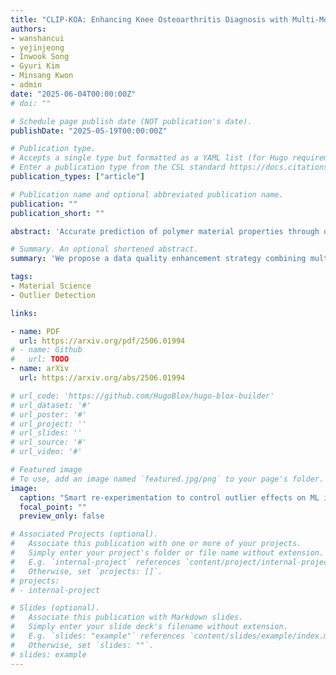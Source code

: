 ```yaml
---
title: "CLIP-KOA: Enhancing Knee Osteoarthritis Diagnosis with Multi-Modal Learning and Symmetry-Aware Loss Functions"
authors:
- wanshancui
- yejinjeong
- Inwook Song
- Gyuri Kim
- Minsang Kwon
- admin
date: "2025-06-04T00:00:00Z"
# doi: ""

# Schedule page publish date (NOT publication's date).
publishDate: "2025-05-19T00:00:00Z"

# Publication type.
# Accepts a single type but formatted as a YAML list (for Hugo requirements).
# Enter a publication type from the CSL standard https://docs.citationstyles.org/en/stable/specification.html#appendix-iii-types
publication_types: ["article"]

# Publication name and optional abbreviated publication name.
publication: ""
publication_short: ""

abstract: 'Accurate prediction of polymer material properties through data-driven approaches greatly accelerates novel material development by reducing redundant experiments and trial-and-error processes. However, inevitable outliers in empirical measurements can severely skew machine learning results, leading to erroneous prediction models and suboptimal material designs. To address this limitation, we propose a novel approach to enhance dataset quality efficiently by integrating multi-algorithm outlier detection with selective re-experimentation of unreliable outlier cases. To validate the empirical effectiveness of the approach, we systematically construct a new dataset containing 701 measurements of three key mechanical properties: glass transition temperature (T_g), tan δ peak, and crosslinking density (v_c). To demonstrate its general applicability, we report the performance improvements across multiple machine learning models, including Elastic Net, SVR, Random Forest, and TPOT, to predict the three key properties. Our method reliably reduces prediction error (RMSE) and significantly improves accuracy with minimal additional experimental work, requiring only about 5% of the dataset to be re-measured. These findings highlight the importance of data quality enhancement in achieving reliable machine learning applications in polymer science and present a scalable strategy for improving predictive reliability in materials science.'

# Summary. An optional shortened abstract.
summary: 'We propose a data quality enhancement strategy combining multi-algorithm outlier detection with selective re-experimentation, significantly improving machine learning prediction accuracy for epoxy mechanical properties with minimal additional experimentation.'

tags:
- Material Science
- Outlier Detection

links:

- name: PDF
  url: https://arxiv.org/pdf/2506.01994
# - name: Github
#   url: TODO
- name: arXiv
  url: https://arxiv.org/abs/2506.01994

# url_code: 'https://github.com/HugoBlox/hugo-blox-builder'
# url_dataset: '#'
# url_poster: '#'
# url_project: ''
# url_slides: ''
# url_source: '#'
# url_video: '#'

# Featured image
# To use, add an image named `featured.jpg/png` to your page's folder. 
image:
  caption: "Smart re-experimentation to control outlier effects on ML in material science"
  focal_point: ""
  preview_only: false

# Associated Projects (optional).
#   Associate this publication with one or more of your projects.
#   Simply enter your project's folder or file name without extension.
#   E.g. `internal-project` references `content/project/internal-project/index.md`.
#   Otherwise, set `projects: []`.
# projects:
# - internal-project

# Slides (optional).
#   Associate this publication with Markdown slides.
#   Simply enter your slide deck's filename without extension.
#   E.g. `slides: "example"` references `content/slides/example/index.md`.
#   Otherwise, set `slides: ""`.
# slides: example
---
```


<!-- {{% callout note %}}
Create your slides in Markdown - click the *Slides* button to check out the example.
{{% /callout %}} -->

<!-- Add the publication's **full text** or **supplementary notes** here. You can use rich formatting such as including [code, math, and images](https://docs.hugoblox.com/content/writing-markdown-latex/). -->
